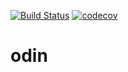 [![Build Status](https://travis-ci.org/hclimente/odin.svg?branch=master)](https://travis-ci.org/hclimente/odin)
[![codecov](https://codecov.io/gh/hclimente/odin/branch/master/graph/badge.svg)](https://codecov.io/gh/hclimente/odin)

# odin
